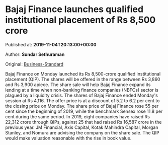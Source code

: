 
# Bajaj Finance launches qualified institutional placement of Rs 8,500 crore

Published at: **2019-11-04T20:13:00+00:00**

Author: **Sundar Sethuraman**

Original: [Business-Standard](https://www.business-standard.com/article/companies/bajaj-finance-launches-qualified-institutional-placement-of-rs-8-500-crore-119110500048_1.html)

Bajaj Finance on Monday launched its Rs 8,500-crore qualified institutional placement (QIP). The shares will be offered in the range between Rs 3,860 and Rs 3,900 apiece. The share sale will help Bajaj Finance expand its lending at a time when non-banking finance companies (NBFCs) sector is plagued by a liquidity crisis.
The shares of Bajaj Finance ended Monday's session at Rs 4,116. The offer price is at a discount of 5.2 to 6.2 per cent to the closing price on Monday.
The share price of Bajaj Finance rose 55 per cent since the beginning of 2019, while the benchmark Sensex rose 11.8 per cent during the same period. In 2019, eight companies have raised Rs 22,312 crore through QIPs, against 25 that had raised Rs 16,587 crore in the previous year.
JM Financial, Axis Capital, Kotak Mahindra Capital, Morgan Stanley, and Nomura are advising the company on the share sale. The QIP would make valuation reasonable with the rise in book value.
